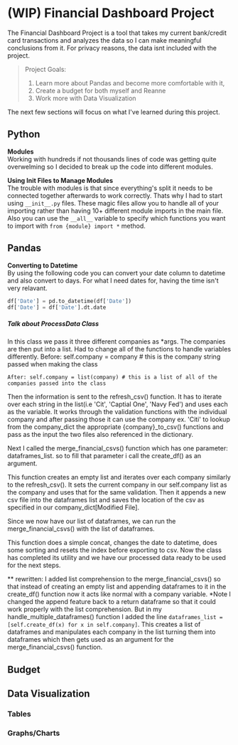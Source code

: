 # (WIP) Financial Dashboard Project

The Financial Dashboard Project is a tool that takes my current bank/credit card transactions and analyzes the data so I can make meaningful conclusions from it. For privacy reasons, the data isnt included with the project. <br/> 

> Project Goals: 
> 1. Learn more about Pandas and become more comfortable with it, 
> 2. Create a budget for both myself and Reanne
> 3. Work more with Data Visualization

The next few sections will focus on what I've learned during this project.

## Python

**Modules** <br/>
Working with hundreds if not thousands lines of code was getting quite overwelming so I decided to break up the code into different modules.

**Using Init Files to Manage Modules** <br/>
The trouble with modules is that since everything's split it needs to be connected together afterwards to work correctly. Thats why I had to start using `__init__.py` files. These magic files allow you to handle all of your importing rather than having 10+ different module imports in the main file. Also you can use the `__all__` variable to specify which functions you want to import with `from {module} import *` method.

## Pandas

**Converting to Datetime** <br/>
By using the following code you can convert your date column to datetime and also convert to days. For what I need dates for, having the time isn't very relavant.

```python
df['Date'] = pd.to_datetime(df['Date']) 
df['Date'] = df['Date'].dt.date
```

##### Talk about ProcessData Class
In this class we pass it three different companies as *args.
The companies are then put into a list.
Had to change all of the functions to handle variables differently. 
    Before: self.company = company # this is the company string passed when making the class

    After: self.company = list(company) # this is a list of all of the companies passed into the class

Then the information is sent to the refresh_csv() function. It has to iterate over each string in the list(i.e 'Cit', 'Captial One', 'Navy Fed') and uses each as the variable.
It works through the validation functions with the individual company and after passing those it can use the company ex. 'Citi' to lookup from the company_dict the appropriate {company}_to_csv() functions and pass as the input the two files also referenced in the dictionary.

Next I called the merge_financial_csvs() function which has one parameter: dataframes_list. so to fill that parameter i call the create_df() as an argument.

This function creates an empty list and iterates over each company similarly to the refresh_csv(). It sets the current company in our self.company list as the company and uses that for the same validation. Then it appends a new csv file into the dataframes list and saves the location of the csv as specified in our company_dict[Modified File].

Since we now have our list of dataframes, we can run the merge_financial_csvs() with the list of dataframes. 

This function does a simple concat, changes the date to datetime, does some sorting and resets the index before exporting to csv. Now the class has completed its utility and we have our processed data ready to be used for the next steps.

** rewritten:
I added list comprehension to the merge_financial_csvs() so that instead of creating an empty list and appending dataframes to it in the create_df() function now it acts like normal with a company variable. *Note I changed the append feature back to a return dataframe so that it could work properly with the list comprehension. But in my handle_multiple_dataframes() function I added the line `dataframes_list = [self.create_df(x) for x in self.company]`. This creates a list of dataframes and manipulates each company in the list turning them into dataframes which then gets used as an argument for the merge_financial_csvs() function.
## Budget



## Data Visualization

### Tables


### Graphs/Charts
